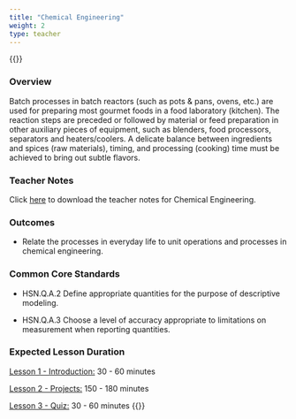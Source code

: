 ```yaml
---
title: "Chemical Engineering"
weight: 2
type: teacher
---
```

{{<teacher>}}
### Overview

Batch processes in batch reactors (such as pots & pans, ovens, etc.) are used for preparing most gourmet foods in a food laboratory (kitchen). The reaction steps are preceded or followed by material or feed preparation in other auxiliary pieces of equipment, such as blenders, food processors, separators and heaters/coolers. A delicate balance between ingredients and spices (raw materials), timing, and processing (cooking) time must be achieved to bring out subtle flavors.

### Teacher Notes
Click <a href="https://docs.google.com/document/d/1rk3uXS9SjBlS08EAMo7wPwAiLJCHxUudH2G72NSKZEc/edit?usp=sharing" target="_blank">here</a> to download the teacher notes for Chemical Engineering.

### Outcomes
* Relate the processes in everyday life to unit operations and processes in chemical engineering. 

### Common Core Standards
* HSN.Q.A.2  Define appropriate quantities for the purpose of descriptive modeling.

* HSN.Q.A.3  Choose a level of accuracy appropriate to limitations on measurement when reporting quantities.

### Expected Lesson Duration

[Lesson 1 - Introduction:](http://intro-to-engineering-design.lsupathways.org/4_unit_4/chemical-engineering/1_lesson_1/) 30 - 60 minutes

[Lesson 2 - Projects:](http://intro-to-engineering-design.lsupathways.org/4_unit_4/chemical-engineering/2_lesson_2/) 150 - 180 minutes

[Lesson 3 - Quiz:](http://intro-to-engineering-design.lsupathways.org/4_unit_4/chemical-engineering/3_lesson_3/) 30 - 60 minutes
{{</teacher>}}